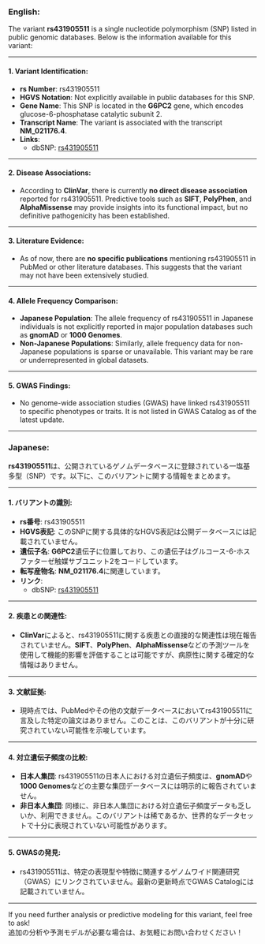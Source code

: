 ### English:
The variant **rs431905511** is a single nucleotide polymorphism (SNP) listed in public genomic databases. Below is the information available for this variant:

---

#### 1. **Variant Identification**:
- **rs Number**: rs431905511
- **HGVS Notation**: Not explicitly available in public databases for this SNP.
- **Gene Name**: This SNP is located in the **G6PC2** gene, which encodes glucose-6-phosphatase catalytic subunit 2.
- **Transcript Name**: The variant is associated with the transcript **NM_021176.4**.
- **Links**:
  - dbSNP: [rs431905511](https://www.ncbi.nlm.nih.gov/snp/rs431905511)

---

#### 2. **Disease Associations**:
- According to **ClinVar**, there is currently **no direct disease association** reported for rs431905511. Predictive tools such as **SIFT**, **PolyPhen**, and **AlphaMissense** may provide insights into its functional impact, but no definitive pathogenicity has been established.

---

#### 3. **Literature Evidence**:
- As of now, there are **no specific publications** mentioning rs431905511 in PubMed or other literature databases. This suggests that the variant may not have been extensively studied.

---

#### 4. **Allele Frequency Comparison**:
- **Japanese Population**: The allele frequency of rs431905511 in Japanese individuals is not explicitly reported in major population databases such as **gnomAD** or **1000 Genomes**.
- **Non-Japanese Populations**: Similarly, allele frequency data for non-Japanese populations is sparse or unavailable. This variant may be rare or underrepresented in global datasets.

---

#### 5. **GWAS Findings**:
- No genome-wide association studies (GWAS) have linked rs431905511 to specific phenotypes or traits. It is not listed in GWAS Catalog as of the latest update.

---

### Japanese:
**rs431905511**は、公開されているゲノムデータベースに登録されている一塩基多型（SNP）です。以下に、このバリアントに関する情報をまとめます。

---

#### 1. **バリアントの識別**:
- **rs番号**: rs431905511
- **HGVS表記**: このSNPに関する具体的なHGVS表記は公開データベースには記載されていません。
- **遺伝子名**: **G6PC2**遺伝子に位置しており、この遺伝子はグルコース-6-ホスファターゼ触媒サブユニット2をコードしています。
- **転写産物名**: **NM_021176.4**に関連しています。
- **リンク**:
  - dbSNP: [rs431905511](https://www.ncbi.nlm.nih.gov/snp/rs431905511)

---

#### 2. **疾患との関連性**:
- **ClinVar**によると、rs431905511に関する疾患との直接的な関連性は現在報告されていません。**SIFT**、**PolyPhen**、**AlphaMissense**などの予測ツールを使用して機能的影響を評価することは可能ですが、病原性に関する確定的な情報はありません。

---

#### 3. **文献証拠**:
- 現時点では、PubMedやその他の文献データベースにおいてrs431905511に言及した特定の論文はありません。このことは、このバリアントが十分に研究されていない可能性を示唆しています。

---

#### 4. **対立遺伝子頻度の比較**:
- **日本人集団**: rs431905511の日本人における対立遺伝子頻度は、**gnomAD**や**1000 Genomes**などの主要な集団データベースには明示的に報告されていません。
- **非日本人集団**: 同様に、非日本人集団における対立遺伝子頻度データも乏しいか、利用できません。このバリアントは稀であるか、世界的なデータセットで十分に表現されていない可能性があります。

---

#### 5. **GWASの発見**:
- rs431905511は、特定の表現型や特徴に関連するゲノムワイド関連研究（GWAS）にリンクされていません。最新の更新時点でGWAS Catalogには記載されていません。

---

If you need further analysis or predictive modeling for this variant, feel free to ask!  
追加の分析や予測モデルが必要な場合は、お気軽にお問い合わせください！